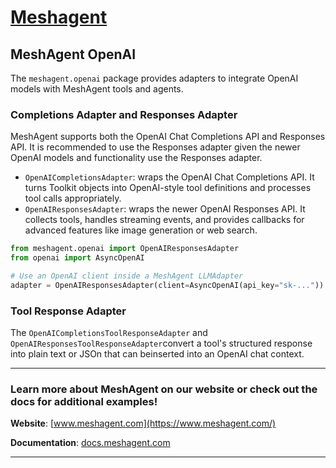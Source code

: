 # [Meshagent](https://www.meshagent.com)

## MeshAgent OpenAI
The ``meshagent.openai`` package provides adapters to integrate OpenAI models with MeshAgent tools and agents. 

### Completions Adapter and Responses Adapter
MeshAgent supports both the OpenAI Chat Completions API and Responses API. It is recommended to use the Responses adapter given the newer OpenAI models and functionality use the Responses adapter.

- ``OpenAICompletionsAdapter``: wraps the OpenAI Chat Completions API. It turns Toolkit objects into OpenAI-style tool definitions and processes tool calls appropriately.
- ``OpenAIResponsesAdapter``: wraps the newer OpenAI Responses API. It collects tools, handles streaming events, and provides callbacks for advanced features like image generation or web search. 

```Python Python
from meshagent.openai import OpenAIResponsesAdapter
from openai import AsyncOpenAI

# Use an OpenAI client inside a MeshAgent LLMAdapter
adapter = OpenAIResponsesAdapter(client=AsyncOpenAI(api_key="sk-..."))
```

### Tool Response Adapter
The ``OpenAICompletionsToolResponseAdapter`` and ``OpenAIResponsesToolResponseAdapter``convert a tool's structured response into plain text or JSOn that can beinserted into an OpenAI chat context. 

---
### Learn more about MeshAgent on our website or check out the docs for additional examples!

**Website**: [www.meshagent.com](https://www.meshagent.com/)

**Documentation**: [docs.meshagent.com](https://docs.meshagent.com/)

---